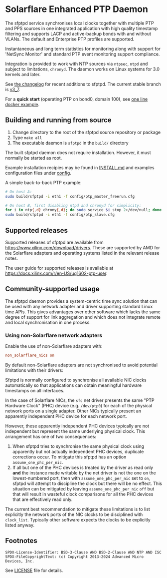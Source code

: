 # Solarflare Enhanced PTP Daemon

The sfptpd service synchronises local clocks together with multiple PTP and PPS
sources in one integrated application with high quality timestamp filtering and
supports LACP and active-backup bonds with and without VLANs. The default and
Enterprise PTP profiles are supported.

Instantaneous and long term statistics for monitoring along with support for
'NetSync Monitor' and standard PTP event monitoring support compliance.

Integration is provided to work with NTP sources via `ntpsec`, `ntpd` and
subject to limitations, `chronyd`. The daemon works on Linux systems for 3.0
kernels and later.

See [the changelog](CHANGELOG.md) for recent additions to sfptpd.  The current
stable branch is [v3_7](https://github.com/Xilinx-CNS/sfptpd/tree/v3_7). 

For a **quick start** (operating PTP on bond0, domain 100), see
[one line docker example](/INSTALL.md#running-a-pre-built-container-image).

## Building and running from source

1. Change directory to the root of the sfptpd source repository or package
2. Type `make all`
3. The executable daemon is `sfptpd` in the `build/` directory

The built sfptpd daemon does not require installation. However, it must
normally be started as root.

Example installation recipies may be found in [INSTALL.md](INSTALL.md) and
examples configuration files under [config](config/).

A simple back-to-back PTP example:

```sh
# On host A:
sudo build/sfptpd -i eth1 -f config/ptp_master_freerun.cfg

# On host B, first disabling ntpd and chronyd for simplicity:
for i in ntp{,d} chrony{,d}; do sudo service $i stop 2>/dev/null; done
sudo build/sfptpd -i eth1 -f config/ptp_slave.cfg
```

## Supported releases

Supported releases of sfptpd are available from
<https://www.xilinx.com/download/drivers>. These are supported by AMD for the
Solarflare adapters and operating systems listed in the relevant release notes.

The user guide for supported releases is available at
<https://docs.xilinx.com/r/en-US/ug1602-ptp-user>.

## Community-supported usage

The sfptpd daemon provides a system-centric time sync solution that can
be used with any network adapter and driver supporting standard Linux time
APIs. This gives advantages over other software which lacks the same degree of
support for link aggregation and which does not integrate remote and local
synchronisation in one process.

### Using non-Solarflare network adapters

Enable the use of non-Solarflare adapters with:

```ini
non_solarflare_nics on
```

By default non-Solarflare adapters are not synchronised to avoid potential
limitations with their drivers:

Sfptpd is normally configured to synchronise all available NIC clocks
automatically so that applications can obtain meaningful hardware timestamps
on all interfaces.

In the case of Solarflare NICs, the `sfc` net driver presents the same "PTP
Hardware Clock" (PHC) device (e.g. `/dev/ptp0`) for each of the physical
network ports on a single adapter. Other NICs typically present an
apparently independent PHC device for each network port.

However, these apparently independent PHC devices typically are not independent
but represent the same underlying physical clock. This arrangement has one of
two consequences:

1. When sfptpd tries to synchronise the same physical clock using
   apparently but not actually independent PHC devices, duplicate corrections
   occur. To mitigate this sfptpd has an option `assume_one_phc_per_nic`.
2. If all but one of the PHC devices is treated by the driver as read only
   **and** the instance made writable by the net driver is not the one on the
   lowest-numbered port, then with `assume_one_phc_per_nic` set to `on`, sfptpd
   will attempt to discipline the clock but there will be no effect. This
   situation can be mitigated by leaving `assume_one_phc_per_nic` `off` but
   that will result in wasteful clock comparisons for all the PHC devices
   that are effectively read only.

The current best recommendation to mitigate these limitations is to list
explicitly the network ports of the NIC clocks to be disciplined with
`clock_list`. Typically other software expects the clocks to be explicitly
listed anyway.

## Footnotes

```
SPDX-License-Identifier: BSD-3-Clause AND BSD-2-Clause AND NTP AND ISC
SPDX-FileCopyrightText: (c) Copyright 2013-2024 Advanced Micro Devices, Inc.
```

See [LICENSE](LICENSE) file for details.
